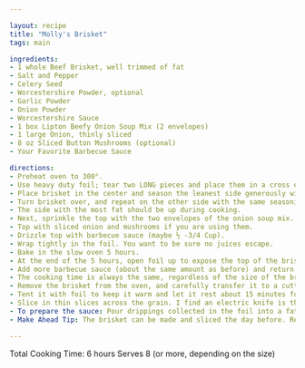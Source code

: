 ```yaml
---

layout: recipe
title: "Molly's Brisket"
tags: main

ingredients:
- 1 whole Beef Brisket, well trimmed of fat
- Salt and Pepper
- Celery Seed
- Worcestershire Powder, optional
- Garlic Powder
- Onion Powder
- Worcestershire Sauce
- 1 box Lipton Beefy Onion Soup Mix (2 envelopes)
- 1 large Onion, thinly sliced
- 8 oz Sliced Button Mushrooms (optional)
- Your Favorite Barbecue Sauce

directions:
- Preheat oven to 300°.
- Use heavy duty foil; tear two LONG pieces and place them in a cross on a baking sheet with 1 inch sides.
- Place brisket in the center and season the leanest side generously with salt, pepper, celery seed, Worcestershire powder, onion powder, garlic powder, and several dashes of Worcestershire sauce.
- Turn brisket over, and repeat on the other side with the same seasonings. Remember, season generously!
- The side with the most fat should be up during cooking.
- Next, sprinkle the top with the two envelopes of the onion soup mix.
- Top with sliced onion and mushrooms if you are using them.
- Drizzle top with barbecue sauce (maybe ½ -3/4 Cup).
- Wrap tightly in the foil. You want to be sure no juices escape.
- Bake in the slow oven 5 hours.
- At the end of the 5 hours, open foil up to expose the top of the brisket. Careful! It’s very hot, and steam rushes out as you open the top of the package.
- Add more barbecue sauce (about the same amount as before) and return to the oven – brisket uncovered, for another hour.
- The cooking time is always the same, regardless of the size of the brisket.
- Remove the brisket from the oven, and carefully transfer it to a cutting board.
- Tent it with foil to keep it warm and let it rest about 15 minutes for juices to redistribute before slicing.
- Slice in thin slices across the grain. I find an electric knife is the best for this job!
- To prepare the sauce: Pour drippings collected in the foil into a fat separator. Transfer just the defatted drippings to a saucepan, add more BBQ Sauce, and thicken as desired with a bit of cornstarch dissolved in cold water.
- Make Ahead Tip: The brisket can be made and sliced the day before. Reheat, covered tightly, at 350° for 20-30 minutes or until hot throughout. It can also be cooked and frozen.

---
```


Total Cooking Time: 6 hours
Serves 8 (or more, depending on the size)